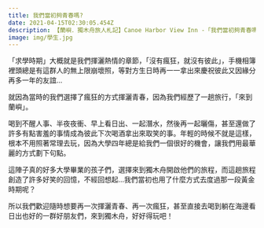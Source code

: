 ```yaml
---
title: 我們當初夠青春嗎?
date: 2021-04-15T02:30:05.454Z
description: 【蘭嶼．獨木舟旅人札記】Canoe Harbor View Inn -「我們當初夠青春嗎?」-
image: img/學生.jpg
---
```

「求學時期」大概就是我們揮灑熱情的章節，「沒有瘋狂，就沒有彼此」，手機相簿裡頭總是有這群人的無上限崩壞照，等對方生日時再一一拿出來慶祝彼此又因緣分再多一年的友誼...

就因為當時的我們選擇了瘋狂的方式揮灑青春，因為我們經歷了一趟旅行，「來到蘭嶼」。



喝到不醒人事、半夜夜衝、早上看日出、一起潛水，然後再一起曬傷，甚至還做了許多有點害羞的事情成為彼此下次喝酒拿出來取笑的事。年輕的時候不就是這樣，根本不用照著常理去玩，因為大學四年總是給我們一個很好的機會，讓我們用最華麗的方式劃下句點。

這陣子真的好多大學畢業的孩子們，選擇來到獨木舟開啟他們的旅程，而這趟旅程創造了許多好笑的回憶，不經回想起...我們當初也用了什麼方式去度過那一段黃金時期呢？

所以我們歡迎隨時想要再一次揮灑青春、再一次瘋狂，甚至直接去喝到躺在海邊看日出也好的一群好朋友們，來到獨木舟，好好得玩吧！